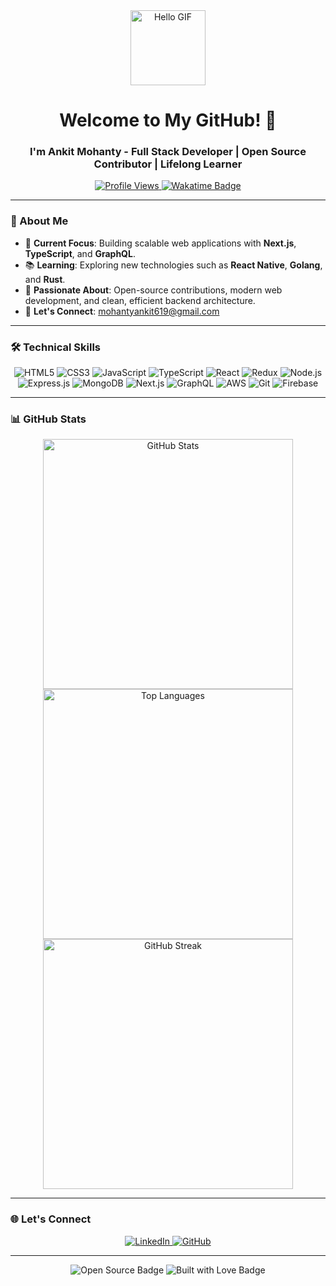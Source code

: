 <div align="center">
  <img src="https://media.giphy.com/media/v1.Y2lkPTc5MGI3NjExdG1mbjI5NnB2OHZraGZwanMxOWNqNm5hcTIwc29kODVrZGN3MnBrNCZlcD12MV9pbnRlcm5hbF9naWZfYnlfaWQmY3Q9Zw/11KzOet1ElBDz2/giphy.gif" width="120px" alt="Hello GIF">
  <h1>Welcome to My GitHub! 👋</h1>
  <h3>I'm Ankit Mohanty - Full Stack Developer | Open Source Contributor | Lifelong Learner</h3>
</div>

<p align="center">
  <a href="https://github.com/Ankitmohanty2">
    <img src="https://komarev.com/ghpvc/?username=Ankitmohanty2&style=for-the-badge&color=brightgreen" alt="Profile Views">
  </a>
  <a href="https://wakatime.com/@018cc5da-3dee-4f24-aa62-88eae14a8ad3">
    <img src="https://wakatime.com/badge/user/018cc5da-3dee-4f24-aa62-88eae14a8ad3.svg" alt="Wakatime Badge">
  </a>
</p>

---

### 🌟 About Me

- 💼 **Current Focus**: Building scalable web applications with **Next.js**, **TypeScript**, and **GraphQL**.
- 📚 **Learning**: Exploring new technologies such as **React Native**, **Golang**, and **Rust**.
- 🚀 **Passionate About**: Open-source contributions, modern web development, and clean, efficient backend architecture.
- 📧 **Let's Connect**: [mohantyankit619@gmail.com](mailto:mohantyankit619@gmail.com)

---

### 🛠 Technical Skills

<div align="center">
  <img src="https://img.shields.io/badge/-HTML5-E34F26?logo=html5&logoColor=white" alt="HTML5">
  <img src="https://img.shields.io/badge/-CSS3-1572B6?logo=css3&logoColor=white" alt="CSS3">
  <img src="https://img.shields.io/badge/-JavaScript-F7DF1E?logo=javascript&logoColor=black" alt="JavaScript">
  <img src="https://img.shields.io/badge/-TypeScript-007ACC?logo=typescript&logoColor=white" alt="TypeScript">
  <img src="https://img.shields.io/badge/-React-61DAFB?logo=react&logoColor=black" alt="React">
  <img src="https://img.shields.io/badge/-Redux-764ABC?logo=redux&logoColor=white" alt="Redux">
  <img src="https://img.shields.io/badge/-Node.js-339933?logo=node.js&logoColor=white" alt="Node.js">
  <img src="https://img.shields.io/badge/-Express.js-000000?logo=express&logoColor=white" alt="Express.js">
  <img src="https://img.shields.io/badge/-MongoDB-47A248?logo=mongodb&logoColor=white" alt="MongoDB">
  <img src="https://img.shields.io/badge/-Next.js-000000?logo=next.js&logoColor=white" alt="Next.js">
  <img src="https://img.shields.io/badge/-GraphQL-E10098?logo=graphql&logoColor=white" alt="GraphQL">
  <img src="https://img.shields.io/badge/-AWS-232F3E?logo=amazon-aws&logoColor=white" alt="AWS">
  <img src="https://img.shields.io/badge/-Git-F05032?logo=git&logoColor=white" alt="Git">
  <img src="https://img.shields.io/badge/-Firebase-FFCA28?logo=firebase&logoColor=black" alt="Firebase">
</div>

---

### 📊 GitHub Stats

<div align="center">
  <img src="https://github-readme-stats.vercel.app/api?username=Ankitmohanty2&show_icons=true&theme=tokyonight&hide_border=true" alt="GitHub Stats" width="400px">
  <img src="https://github-readme-stats.vercel.app/api/top-langs/?username=Ankitmohanty2&layout=compact&theme=tokyonight&hide_border=true" alt="Top Languages" width="400px">
  <img src="https://streak-stats.demolab.com?user=Ankitmohanty2&theme=tokyonight&hide_border=true" alt="GitHub Streak" width="400px">
</div>

---

### 🌐 Let's Connect

<div align="center">
  <a href="https://linkedin.com/in/ankit-mohanty-3036ba209" target="_blank">
    <img src="https://img.shields.io/badge/LinkedIn-0A66C2?style=for-the-badge&logo=linkedin&logoColor=white" alt="LinkedIn">
  </a>
  <a href="https://github.com/Ankitmohanty2" target="_blank">
    <img src="https://img.shields.io/badge/github-181717?style=for-the-badge&logo=github&logoColor=white" alt="GitHub">
  </a>
</div>

---

<div align="center">
  <img src="https://forthebadge.com/images/badges/open-source.svg" alt="Open Source Badge">
  <img src="https://forthebadge.com/images/badges/built-with-love.svg" alt="Built with Love Badge">
</div>


